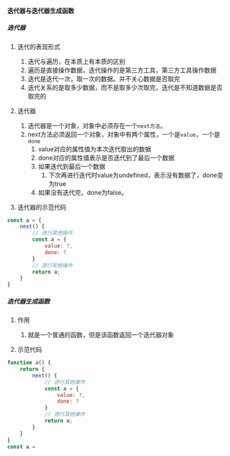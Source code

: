 
#### 迭代器与迭代器生成函数

##### 迭代器
1. 迭代的表现形式
   1) 迭代与遍历，在本质上有本质的区别
   2) 遍历是直接操作数据，迭代操作的是第三方工具，第三方工具操作数据
   3) 迭代是迭代一次，取一次的数据。并不关心数据是否取完
   4) 迭代关系的是取多少数据，而不是取多少次取完，迭代是不知道数据是否取完的


2. 迭代器
   1) 迭代器是一个对象，对象中必须存在一个`next方法`。
   2) next方法必须返回一个对象，对象中有两个属性，一个是`value`，一个是`done`
      1) value对应的属性值为本次迭代取出的数据
      2) done对应的属性值表示是否迭代到了最后一个数据
      3) 如果迭代到最后一个数据
         1) 下次再进行迭代时value为undefined，表示没有数据了，done变为true
      4) 如果没有迭代完，done为false。

3. 迭代器的示范代码
```js
const a = {
    next() {
        // 进行其他操作
        const a = {
            value: ?,
            done: ?
        }
        // 进行其他操作
        return a;
    }
}
```


##### 迭代器生成函数

1. 作用
   1) 就是一个普通的函数，但是该函数返回一个迭代器对象

2. 示范代码
```js
function a() {
    return {
        next() {
            // 进行其他操作
            const a = {
                value: ?,
                done: ?
            }
            // 进行其他操作
            return a;
        }
    }
}
const a = 
```


